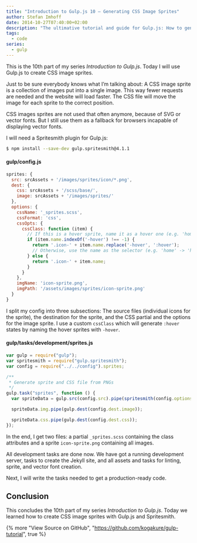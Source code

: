 ```yaml
---
title: "Introduction to Gulp.js 10 – Generating CSS Image Sprites"
author: Stefan Imhoff
date: 2014-10-27T07:40:00+02:00
description: "The ultimative tutorial and guide for Gulp.js: How to generate image sprite maps with Spritesmith."
tags:
  - code
series:
  - gulp
---
```


This is the 10th part of my series _Introduction to Gulp.js_. Today I will use Gulp.js to create CSS image sprites.

Just to be sure everybody knows what I’m talking about: A CSS image sprite is a collection of images put into a single image. This way fewer requests are needed and the website will load faster. The CSS file will move the image for each sprite to the correct position.

CSS images sprites are not used that often anymore, because of SVG or vector fonts. But I still use them as a fallback for browsers incapable of displaying vector fonts.

I will need a Spritesmith plugin for Gulp.js:

```bash
$ npm install --save-dev gulp.spritesmith@4.1.1
```

#### gulp/config.js

```javascript
sprites: {
  src: srcAssets + '/images/sprites/icon/*.png',
  dest: {
    css: srcAssets + '/scss/base/',
    image: srcAssets + '/images/sprites/'
  },
  options: {
    cssName: '_sprites.scss',
    cssFormat: 'css',
    cssOpts: {
      cssClass: function (item) {
        // If this is a hover sprite, name it as a hover one (e.g. 'home-hover' -> 'home:hover')
        if (item.name.indexOf('-hover') !== -1) {
          return '.icon-' + item.name.replace('-hover', ':hover');
          // Otherwise, use the name as the selector (e.g. 'home' -> 'home')
        } else {
          return '.icon-' + item.name;
        }
      }
    },
    imgName: 'icon-sprite.png',
    imgPath: '/assets/images/sprites/icon-sprite.png'
  }
}
```

I split my config into three subsections: The source files (individual icons for the sprite), the destination for the sprite, and the CSS partial and the options for the image sprite. I use a custom `cssClass` which will generate `:hover` states by naming the hover sprites with `-hover`.

#### gulp/tasks/development/sprites.js

```javascript
var gulp = require("gulp");
var spritesmith = require("gulp.spritesmith");
var config = require("../../config").sprites;

/**
 * Generate sprite and CSS file from PNGs
 */
gulp.task("sprites", function () {
  var spriteData = gulp.src(config.src).pipe(spritesmith(config.options));

  spriteData.img.pipe(gulp.dest(config.dest.image));

  spriteData.css.pipe(gulp.dest(config.dest.css));
});
```

In the end, I get two files: a partial `_sprites.scss` containing the class attributes and a sprite `icon-sprite.png` containing all images.

All development tasks are done now. We have got a running development server, tasks to create the Jekyll site, and all assets and tasks for linting, sprite, and vector font creation.

Next, I will write the tasks needed to get a production-ready code.

## Conclusion

This concludes the 10th part of my series _Introduction to Gulp.js_. Today we learned how to create CSS image sprites with Gulp.js and Spritesmith.

{% more "View Source on GitHub", "https://github.com/kogakure/gulp-tutorial", true %}
